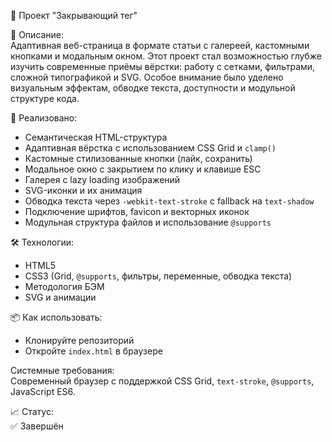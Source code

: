 🔖 Проект "Закрывающий тег"

📖 Описание:  
Адаптивная веб-страница в формате статьи с галереей, кастомными кнопками и модальным окном. Этот проект стал возможностью глубже изучить современные приёмы вёрстки: работу с сетками, фильтрами, сложной типографикой и SVG. Особое внимание было уделено визуальным эффектам, обводке текста, доступности и модульной структуре кода.

🚀 Реализовано:
- Семантическая HTML-структура
- Адаптивная вёрстка с использованием CSS Grid и `clamp()`
- Кастомные стилизованные кнопки (лайк, сохранить)
- Модальное окно с закрытием по клику и клавише ESC
- Галерея с lazy loading изображений
- SVG-иконки и их анимация
- Обводка текста через `-webkit-text-stroke` с fallback на `text-shadow`
- Подключение шрифтов, favicon и векторных иконок
- Модульная структура файлов и использование `@supports`

🛠 Технологии:
- HTML5
- CSS3 (Grid, `@supports`, фильтры, переменные, обводка текста)
- Методология БЭМ
- SVG и анимации

📦 Как использовать:
- Клонируйте репозиторий
- Откройте `index.html` в браузере

Системные требования:  
Современный браузер с поддержкой CSS Grid, `text-stroke`, `@supports`, JavaScript ES6.

📈 Статус:  
✅ Завершён


